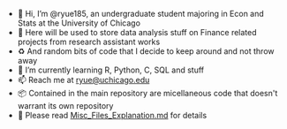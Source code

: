 - 👋 Hi, I’m @ryue185, an undergraduate student majoring in Econ and Stats at the University of Chicago
- 👀 Here will be used to store data analysis stuff on Finance related projects from research assistant works 
- ♻️ And random bits of code that I decide to keep around and not throw away
- 🌱 I’m currently learning R, Python, C, SQL and stuff
- 📫 Reach me at ryue@uchicago.edu
- 📦 Contained in the main repository are micellaneous code that doesn't warrant its own repository
- 📄 Please read [Misc_Files_Explanation.md](https://github.com/ryue185/ryue185/blob/main/Misc_Files_Explanations.md) for details
<!---
ryue185/ryue185 is a ✨ special ✨ repository because its `README.md` (this file) appears on your GitHub profile.
You can click the Preview link to take a look at your changes.
--->
